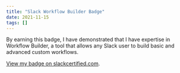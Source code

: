 ```yaml
---
title: "Slack Workflow Builder Badge"
date: 2021-11-15
tags: []
---
```


By earning this badge, I have demonstrated that I have expertise in Workflow Builder, a tool that allows any Slack user to build basic and advanced custom workflows.

[View my badge on slackcertified.com](https://badges.slackcertified.com/83f28b28-2be6-4f3a-8975-589daa7acc1f).